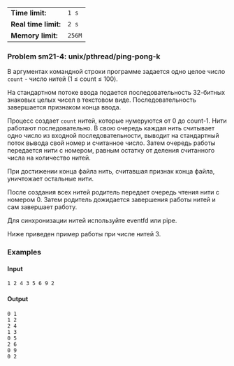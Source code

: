 |                      |        |
|----------------------|--------|
| **Time limit:**      | `1 s`  |
| **Real time limit:** | `2 s`  |
| **Memory limit:**    | `256M` |


### Problem sm21-4: unix/pthread/ping-pong-k

В аргументах командной строки программе задается одно целое число
`count` \- число нитей (1 ≤ count ≤ 100).

На стандартном потоке ввода подается последовательность 32-битных
знаковых целых чисел в текстовом виде. Последовательность
завершается признаком конца ввода.

Процесс создает `count` нитей, которые нумеруются от 0 до
count-1. Нити работают последовательно. В свою очередь каждая
нить считывает одно число из входной последовательности, выводит
на стандартный поток вывода свой номер и считанное число. Затем
очередь работы передается нити с номером, равным остатку от
деления считанного числа на количество нитей.

При достижении конца файла нить, считавшая признак конца файла,
уничтожает остальные нити.

После создания всех нитей родитель передает очередь чтения нити с
номером 0. Затем родитель дожидается завершения работы нитей и
сам завершает работу.

Для синхронизации нитей используйте eventfd или pipe.

Ниже приведен пример работы при числе нитей 3.

### Examples

#### Input

    
    
    1 2 4 3 5 6 9 2

#### Output

    
    
    0 1
    1 2
    2 4
    1 3
    0 5
    2 6
    0 9
    0 2
    

